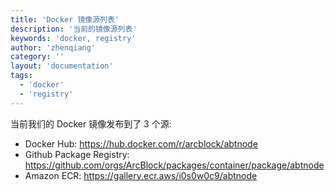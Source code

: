 ```yaml
---
title: 'Docker 镜像源列表'
description: '当前的镜像源列表'
keywords: 'docker, registry'
author: 'zhenqiang'
category: ''
layout: 'documentation'
tags:
  - 'docker'
  - 'registry'
---
```


当前我们的 Docker 镜像发布到了 3 个源:

- Docker Hub: https://hub.docker.com/r/arcblock/abtnode
- Github Package Registry: https://github.com/orgs/ArcBlock/packages/container/package/abtnode
- Amazon ECR: https://gallery.ecr.aws/i0s0w0c9/abtnode
